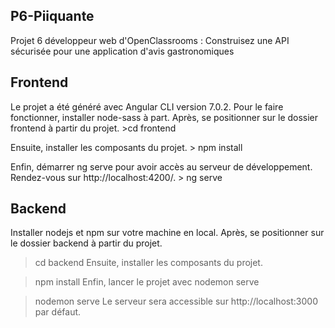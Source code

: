 ## P6-Piiquante ##

Projet 6 développeur web d'OpenClassrooms : Construisez une API sécurisée pour une application d'avis gastronomiques

## Frontend ##

Le projet a été généré avec Angular CLI version 7.0.2. Pour le faire fonctionner, installer node-sass à part. Après, se positionner sur le dossier frontend à partir du projet. >cd frontend


Ensuite, installer les composants du projet. > npm install


Enfin, démarrer ng serve pour avoir accès au serveur de développement. Rendez-vous sur http://localhost:4200/. > ng serve

## Backend ## 

Installer nodejs et npm sur votre machine en local. Après, se positionner sur le dossier backend à partir du projet.

> cd backend
Ensuite, installer les composants du projet.

> npm install
Enfin, lancer le projet avec nodemon serve

> nodemon serve
Le serveur sera accessible sur http://localhost:3000 par défaut.


